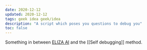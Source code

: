 ```yaml
---
date: 2020-12-12
updated: 2020-12-12
tags: geek idea geek/idea
description: "A script which poses you questions to debug you"
toc: false
---
```

Something in between [ELIZA AI](http://www.med-ai.com/models/eliza.html "ELIZA is a computer program that emulates a Rogerian psychotherapist") and the [[Self debugging]] method.